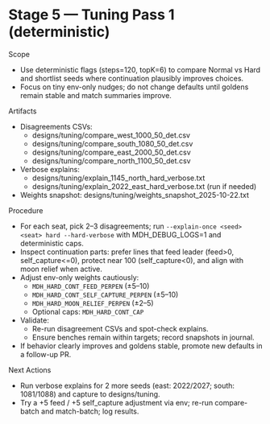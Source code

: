 ﻿# Stage 5 — Tuning Pass 1 (deterministic)

Scope
- Use deterministic flags (steps=120, topK=6) to compare Normal vs Hard and shortlist seeds where continuation plausibly improves choices.
- Focus on tiny env-only nudges; do not change defaults until goldens remain stable and match summaries improve.

Artifacts
- Disagreements CSVs:
  - designs/tuning/compare_west_1000_50_det.csv
  - designs/tuning/compare_south_1080_50_det.csv
  - designs/tuning/compare_east_2000_50_det.csv
  - designs/tuning/compare_north_1100_50_det.csv
- Verbose explains:
  - designs/tuning/explain_1145_north_hard_verbose.txt
  - designs/tuning/explain_2022_east_hard_verbose.txt (run if needed)
- Weights snapshot: designs/tuning/weights_snapshot_2025-10-22.txt

Procedure
- For each seat, pick 2–3 disagreements; run `--explain-once <seed> <seat> hard --hard-verbose` with MDH_DEBUG_LOGS=1 and deterministic caps.
- Inspect continuation parts: prefer lines that feed leader (feed>0, self_capture<=0), protect near 100 (self_capture<0), and align with moon relief when active.
- Adjust env-only weights cautiously:
  - `MDH_HARD_CONT_FEED_PERPEN` (±5–10)
  - `MDH_HARD_CONT_SELF_CAPTURE_PERPEN` (±5–10)
  - `MDH_HARD_MOON_RELIEF_PERPEN` (±2–5)
  - Optional caps: `MDH_HARD_CONT_CAP`
- Validate:
  - Re-run disagreement CSVs and spot-check explains.
  - Ensure benches remain within targets; record snapshots in journal.
- If behavior clearly improves and goldens stable, promote new defaults in a follow-up PR.

Next Actions
- Run verbose explains for 2 more seeds (east: 2022/2027; south: 1081/1088) and capture to designs/tuning.
- Try a +5 feed / +5 self_capture adjustment via env; re-run compare-batch and match-batch; log results.
